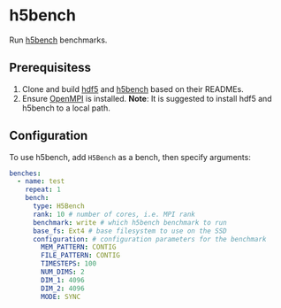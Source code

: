 # h5bench
Run [h5bench](https://github.com/hpc-io/h5bench) benchmarks.

## Prerequisitess
1. Clone and build [hdf5](https://github.com/HDFGroup/hdf5) and [h5bench](https://github.com/hpc-io/h5bench) based on their READMEs.
2. Ensure [OpenMPI](https://www.open-mpi.org/) is installed.
**Note**: It is suggested to install hdf5 and h5bench to a local path.

## Configuration
To use h5bench, add `H5Bench` as a bench, then specify arguments:
```yaml
benches:
  - name: test
    repeat: 1
    bench:
      type: H5Bench
      rank: 10 # number of cores, i.e. MPI rank
      benchmark: write # which h5bench benchmark to run
      base_fs: Ext4 # base filesystem to use on the SSD
      configuration: # configuration parameters for the benchmark
        MEM_PATTERN: CONTIG
        FILE_PATTERN: CONTIG
        TIMESTEPS: 100
        NUM_DIMS: 2
        DIM_1: 4096
        DIM_2: 4096
        MODE: SYNC
```
